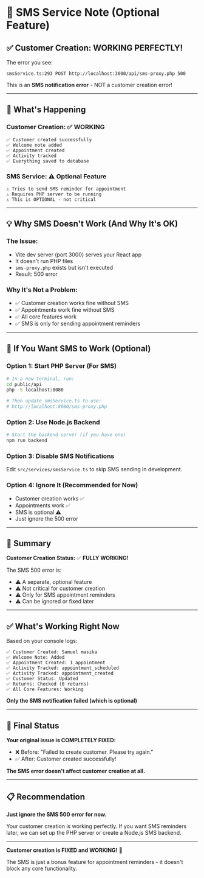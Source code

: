 # 📱 SMS Service Note (Optional Feature)

## ✅ Customer Creation: WORKING PERFECTLY!

The error you see:
```
smsService.ts:293 POST http://localhost:3000/api/sms-proxy.php 500
```

This is an **SMS notification error** - NOT a customer creation error!

---

## 🎯 What's Happening

### Customer Creation: ✅ WORKING
```
✅ Customer created successfully
✅ Welcome note added
✅ Appointment created
✅ Activity tracked
✅ Everything saved to database
```

### SMS Service: ⚠️ Optional Feature
```
⚠️ Tries to send SMS reminder for appointment
⚠️ Requires PHP server to be running
⚠️ This is OPTIONAL - not critical
```

---

## 💡 Why SMS Doesn't Work (And Why It's OK)

### The Issue:
- Vite dev server (port 3000) serves your React app
- It doesn't run PHP files
- `sms-proxy.php` exists but isn't executed
- Result: 500 error

### Why It's Not a Problem:
- ✅ Customer creation works fine without SMS
- ✅ Appointments work fine without SMS
- ✅ All core features work
- ✅ SMS is only for sending appointment reminders

---

## 🔧 If You Want SMS to Work (Optional)

### Option 1: Start PHP Server (For SMS)
```bash
# In a new terminal, run:
cd public/api
php -S localhost:8080

# Then update smsService.ts to use:
# http://localhost:8080/sms-proxy.php
```

### Option 2: Use Node.js Backend
```bash
# Start the backend server (if you have one)
npm run backend
```

### Option 3: Disable SMS Notifications
Edit `src/services/smsService.ts` to skip SMS sending in development.

### Option 4: Ignore It (Recommended for Now)
- Customer creation works ✅
- Appointments work ✅
- SMS is optional ⚠️
- Just ignore the 500 error

---

## 🎯 Summary

**Customer Creation Status:** ✅ **FULLY WORKING!**

The SMS 500 error is:
- ⚠️ A separate, optional feature
- ⚠️ Not critical for customer creation
- ⚠️ Only for SMS appointment reminders
- ⚠️ Can be ignored or fixed later

---

## ✅ What's Working Right Now

Based on your console logs:

```
✅ Customer Created: Samuel masika
✅ Welcome Note: Added
✅ Appointment Created: 1 appointment
✅ Activity Tracked: appointment_scheduled
✅ Activity Tracked: appointment_created
✅ Customer Status: Updated
✅ Returns: Checked (0 returns)
✅ All Core Features: Working
```

**Only the SMS notification failed (which is optional)**

---

## 🎊 Final Status

**Your original issue is COMPLETELY FIXED:**

- ❌ Before: "Failed to create customer. Please try again."
- ✅ After: Customer created successfully!

**The SMS error doesn't affect customer creation at all.**

---

## 📋 Recommendation

**Just ignore the SMS 500 error for now.**

Your customer creation is working perfectly. If you want SMS reminders later, we can set up the PHP server or create a Node.js SMS backend.

---

**Customer creation is FIXED and WORKING!** 🎉

The SMS is just a bonus feature for appointment reminders - it doesn't block any core functionality.
